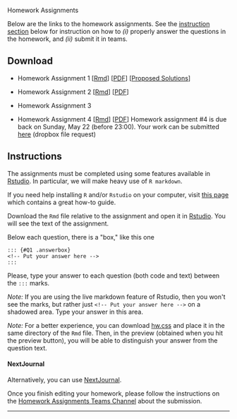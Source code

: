Homework Assignments

Below are the links to the homework assignments. See the [instruction section](#instruction) below for instruction on how to _(i)_ properly answer the questions in the homework, and _(ii)_ submit it in teams. 

## Download

- Homework Assignment 1 [[Rmd](https://www.dropbox.com/s/h85r0pb1cmwui6l/Homework1.Rmd?dl=1)] [[PDF](https://www.dropbox.com/s/zrnyf4mzka4i226/Homework1.pdf?dl=1)]
  [[Proposed Solutions](https://www.dropbox.com/s/cytov7j4v52c3kv/Homework1_solution.pdf?dl=1)]
  

- Homework Assignment 2 [[Rmd](https://www.dropbox.com/s/xfa2pfaclitdjsq/Homework2.Rmd?dl=1)] [[PDF](https://www.dropbox.com/s/walm6s8y1qtmdxg/Homework2.pdf?dl=1)]

- Homework Assignment 3

- Homework Assignment 4
  [[Rmd](https://unipiit.sharepoint.com/sites/a__td_47260/Shared%20Documents/General/Homeworks/Homework4.Rmd)]
  [[PDF](https://teams.microsoft.com/l/file/60EF76D8-ACD3-41F3-967B-25875B02149F?tenantId=c7456b31-a220-47f5-be52-473828670aa1&fileType=pdf&objectUrl=https%3A%2F%2Funipiit.sharepoint.com%2Fsites%2Fa__td_47260%2FShared%20Documents%2FGeneral%2FHomeworks%2FHomework4.pdf&baseUrl=https%3A%2F%2Funipiit.sharepoint.com%2Fsites%2Fa__td_47260&serviceName=teams&threadId=19:3b04a0e7a517448aa84b1525fe986553@thread.tacv2&groupId=3734028b-c82f-4a44-90d0-e5d52f8df440)]
  Homework assignment #4 is due back on Sunday, May 22 (before 23:00). 
  Your work can be submitted [here](https://www.dropbox.com/request/cpG8p9akNAShZLOW6v1p) (dropbox file request)



## Instructions
The assignments must be completed using some features available in  [Rstudio](https://rstudio.com/). In particular, we will make heavy use of `R markdown`. 



If you need help installing `R` and/or `Rstudio` on your computer, visit [this page](https://rstudio-education.github.io/hopr/starting.html) which contains a great how-to guide. 

Download the `Rmd` file relative to the assignment and open it in [Rstudio](https://rstudio.com/).  You will see the text of the assignment. 

Below each question, there is a "box," like this one
```
::: {#Q1 .answerbox}
<!-- Put your answer here -->
:::
```

Please, type your answer to each question (both code and text) between the `:::` marks. 

_Note:_ If you are using the live markdown feature of Rstudio, then you won't see the marks, but rather just  `<!-- Put your answer here -->` on a shadowed area. Type your answer in this area.

_Note:_ For a better experience, you can download [hw.css](https://www.dropbox.com/s/941gt5q7r8spdi0/hw.css?dl=1) and place it in the same directory of the `Rmd` file. Then, in the preview (obtained when you hit the preview button), you will be able to distinguish your answer from the question text. 

#### NextJournal

Alternatively, you can use [NextJournal](https://nextjournal.com). 


Once you finish editing your homework, please follow the instructions on the [Homework Assignments Teams Channel](https://teams.microsoft.com/l/channel/19%3a3a938b4e40ce466a9cf5bbdcffa124f4%40thread.tacv2/Homework%2520Assignments?groupId=3734028b-c82f-4a44-90d0-e5d52f8df440&tenantId=c7456b31-a220-47f5-be52-473828670aa1) about the submission. 

****** 

